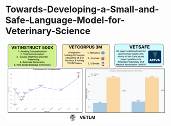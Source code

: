 # Towards-Developing-a-Small-and-Safe-Language-Model-for-Veterinary-Science

<p align="center">
  <img src="./image/Slide 16_9 - 1 (3).png" />
</p>

